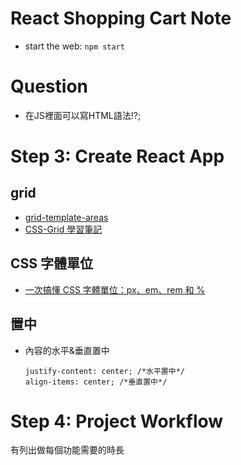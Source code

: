# React Shopping Cart Note
* start the web: `npm start`
# Question
* 在JS裡面可以寫HTML語法!?;
  

# Step 3: Create React App
## grid
* [grid-template-areas](https://developer.mozilla.org/zh-CN/docs/Web/CSS/grid-template-areas)
* [CSS-Grid 學習筆記](https://ithelp.ithome.com.tw/articles/10231044)

## CSS 字體單位
* [一次搞懂 CSS 字體單位：px、em、rem 和 %](https://www.oxxostudio.tw/articles/201809/css-font-size.html)

## 置中
* 內容的水平&垂直置中
  ```
  justify-content: center; /*水平置中*/
  align-items: center; /*垂直置中*/
  ```

# Step 4: Project Workflow 
有列出做每個功能需要的時長